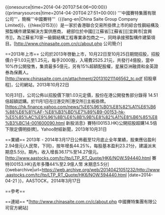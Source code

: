
{{onesource|time=2014-04-20T07:54:06+00:00}}
{{primarysources|time=2014-04-20T04:27:51+00:00}}
'''中國賽特集團有限公司'''，簡稱'''中國賽特'''（{{lang-en|China Saite Group Company Limited}}，{{hkex|0153}}）是一家於香港聯合交易所掛牌上市的綜合性鋼結構及預製構件建築解決方案供應商， 總部位於中國[[江蘇省|江蘇省]][[宜興市|宜興市]]，為江蘇省70家一級鋼結構工程專業承包商之一，同時承接預製構件建築項目。<ref>[http://www.chinasaite.com.cn/c/about.php 公司簡介]</ref>

==2013年上市==
公司於2013年啓動上市，10月22日至10月25日期間招股，招股價介乎1.03元至1.25元，每手2000股，入場費2525.21元，共發行4億股，當中10%作公開發售，集資最多5億元，另有15%超額配股權，星展亞洲融資和金英證券為保薦人。<ref>[http://www.chinasaite.com.cn/attachment/201310211146562_tc.pdf 招股章程]，公司網站，2013年10月22日</ref>

10月31日，公司公佈以招股價下限1.03元定價，股份在港公開發售部分錄得 14.51倍超額認購。於11月1日在[[港交所|港交所]]主板掛牌。<ref>[https://hk.finance.yahoo.com/news/%E6%96%B0%E8%82%A1%E6%B6%88%E6%81%AF-%E8%B3%BD%E7%89%B9-00153-hk-%E5%85%AC%E9%96%8B%E6%8B%9B%E8%82%A1%E8%B6%85%E8%B3%BC14-001600090.html 新股消息》賽特(00153.HK)公開招股超購14.5倍 下限定價明掛牌]，Yahoo財經新聞，2013年10月31日</ref>

==業績==
2013年 - 2014年3月17日公佈截至12月底止全年業績，股東應佔盈利2.94億元(人民幣，下同)，按年增長44.25%，每股基本盈利23.21分，建議派末期息5.5分。期內，收入增長36.17%至14.27億元。<ref>[http://www.aastocks.com/tc/ltp/LTP_RT_Quote/HK6/NOW.594440.html 賽特(00153.HK)去年多賺44%至2.9億人幣 末期息5.5分] {{webarchive|url=https://web.archive.org/web/20140421051232/http://www.aastocks.com/tc/ltp/LTP_RT_Quote/HK6/NOW.594440.html |date=2014-04-21 }}，AASTOCK，2014年3月17日</ref>

==參考==
<references />

==連結==
*[http://www.chinasaite.com.cn/c/about.php 中國賽特集團有限公司官方網站]